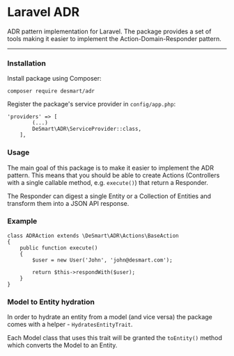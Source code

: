 # Laravel ADR
ADR pattern implementation for Laravel. The package provides a set of tools making it easier to implement the 
Action-Domain-Responder pattern.

---

### Installation
Install package using Composer:
```
composer require desmart/adr
```

Register the package's service provider in `config/app.php`:
```
'providers' => [
        (...)
        DeSmart\ADR\ServiceProvider::class,
    ],
```

### Usage
The main goal of this package is to make it easier to implement the ADR pattern. This means that you should be able to 
create Actions (Controllers with a single callable method, e.g. `execute()`) that return a Responder.

The Responder can digest a single Entity or a Collection of Entities and transform them into a JSON API response.

### Example
```
class ADRAction extends \DeSmart\ADR\Actions\BaseAction
{
    public function execute()
    {
        $user = new User('John', 'john@desmart.com');

        return $this->respondWith($user);
    }
}
```

### Model to Entity hydration
In order to hydrate an entity from a model (and vice versa) the package comes with a helper - `HydratesEntityTrait`.

Each Model class that uses this trait will be granted the `toEntity()` method which converts the Model to an Entity.
